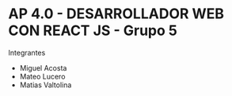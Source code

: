# AP 4.0 - DESARROLLADOR WEB CON REACT JS - Grupo 5

Integrantes
- Miguel Acosta
- Mateo Lucero
- Matias Valtolina
